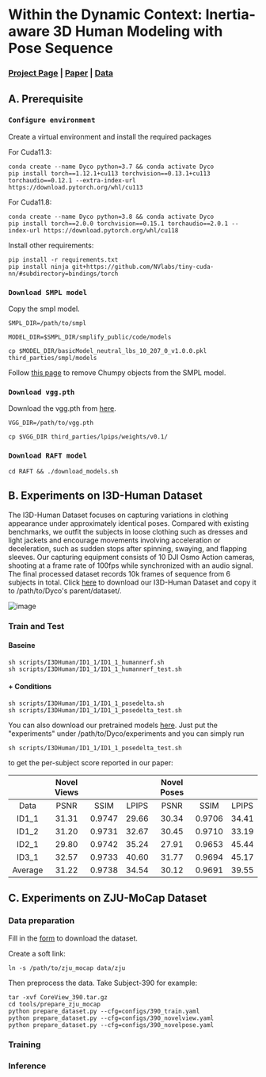 # Within the Dynamic Context: Inertia-aware 3D Human Modeling with Pose Sequence 
### [Project Page](https://ai4sports.opengvlab.com/Dyco/) | [Paper](https://arxiv.org/abs/2403.19160) | [Data](https://drive.google.com/drive/folders/1bj1pmr_FZE5ClR5ZCWpXD79ESaM8Ivvg?usp=sharing)
## A. Prerequisite
### `Configure environment`
Create a virtual environment and install the required packages 

For Cuda11.3:

    conda create --name Dyco python=3.7 && conda activate Dyco
    pip install torch==1.12.1+cu113 torchvision==0.13.1+cu113 torchaudio==0.12.1 --extra-index-url https://download.pytorch.org/whl/cu113

For Cuda11.8:

    conda create --name Dyco python=3.8 && conda activate Dyco
    pip install torch==2.0.0 torchvision==0.15.1 torchaudio==2.0.1 --index-url https://download.pytorch.org/whl/cu118

Install other requirements:

    pip install -r requirements.txt
    pip install ninja git+https://github.com/NVlabs/tiny-cuda-nn/#subdirectory=bindings/torch

### `Download SMPL model`

Copy the smpl model.

    SMPL_DIR=/path/to/smpl

    MODEL_DIR=$SMPL_DIR/smplify_public/code/models

    cp $MODEL_DIR/basicModel_neutral_lbs_10_207_0_v1.0.0.pkl third_parties/smpl/models

Follow [this page](https://github.com/vchoutas/smplx/tree/master/tools) to remove Chumpy objects from the SMPL model.

### `Download vgg.pth`

Download the vgg.pth from [here](https://github.com/richzhang/PerceptualSimilarity/tree/master/lpips/weights/v0.1).

    VGG_DIR=/path/to/vgg.pth

    cp $VGG_DIR third_parties/lpips/weights/v0.1/

### `Download RAFT model`
    cd RAFT && ./download_models.sh

## B. Experiments on I3D-Human Dataset
The I3D-Human Dataset focuses on capturing variations in clothing appearance under approximately identical poses. Compared with existing benchmarks, we outfit the subjects in loose clothing such as dresses and light jackets and
encourage movements involving acceleration or deceleration, such as sudden stops
after spinning, swaying, and flapping sleeves. Our capturing equipment consists of
10 DJI Osmo Action cameras, shooting at a frame rate of 100fps while synchronized
with an audio signal. The final processed dataset records 10k frames of sequence
from 6 subjects in total. Click [here](https://drive.google.com/drive/folders/1bj1pmr_FZE5ClR5ZCWpXD79ESaM8Ivvg?usp=sharing) to download our I3D-Human Dataset and copy it to /path/to/Dyco's parent/dataset/.

![image](https://github.com/Yifever20002/Dyco/blob/main/images/dataset.png)


### Train and Test

#### Baseine

    sh scripts/I3DHuman/ID1_1/ID1_1_humannerf.sh
    sh scripts/I3DHuman/ID1_1/ID1_1_humannerf_test.sh

#### + Conditions

    sh scripts/I3DHuman/ID1_1/ID1_1_posedelta.sh
    sh scripts/I3DHuman/ID1_1/ID1_1_posedelta_test.sh

You can also download our pretrained models [here](https://drive.google.com/drive/folders/1bj1pmr_FZE5ClR5ZCWpXD79ESaM8Ivvg?usp=sharing). Just put the "experiments" under /path/to/Dyco/experiments and you can simply run

    sh scripts/I3DHuman/ID1_1/ID1_1_posedelta_test.sh

to get the per-subject score reported in our paper:

|         | Novel Views |        |       | Novel Poses |        |       |
|:-------:|:-----------:|:------:|:-----:|:-----------:|:------:|:-----:|
|   Data  |     PSNR    |  SSIM  | LPIPS |     PSNR    |  SSIM  | LPIPS |
| ID1_1   |    31.31    | 0.9747 | 29.66 |    30.34    | 0.9706 | 34.41 |
| ID1_2   |    31.20    | 0.9731 | 32.67 |    30.45    | 0.9710 | 33.19 |
| ID2_1   |    29.80    | 0.9742 | 35.24 |    27.91    | 0.9653 | 45.44 |
| ID3_1   |    32.57    | 0.9733 | 40.60 |    31.77    | 0.9694 | 45.17 |
| Average |    31.22    | 0.9738 | 34.54 |    30.12    | 0.9691 | 39.55 |

## C. Experiments on ZJU-MoCap Dataset

### Data preparation
Fill in the [form](https://docs.google.com/forms/d/1QcTp5qIbIBn8PCT-EQgG-fOB4HZ9khpRkT3q2OnH2bs) to download the dataset.

Create a soft link:

    ln -s /path/to/zju_mocap data/zju

Then preprocess the data. Take Subject-390 for example:

    tar -xvf CoreView_390.tar.gz
    cd tools/prepare_zju_mocap
    python prepare_dataset.py --cfg=configs/390_train.yaml
    python prepare_dataset.py --cfg=configs/390_novelview.yaml
    python prepare_dataset.py --cfg=configs/390_novelpose.yaml

### Training
### Inference



